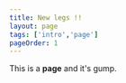 ```yaml
---
title: New legs !!
layout: page
tags: ['intro','page']
pageOrder: 1
---
```

This is a **page** and it's gump.
